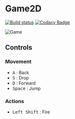 # Game2D

[![Build status](https://ci.appveyor.com/api/projects/status/46c4xb1gc286ib8t/branch/master?svg=true)](https://ci.appveyor.com/project/dougmaitelli/game2d/branch/master)
[![Codacy Badge](https://api.codacy.com/project/badge/Grade/50d11f80955c457da45b0821152cd3a4)](https://www.codacy.com/app/dougmaitelli_2/Game2D?utm_source=github.com&utm_medium=referral&utm_content=dougmaitelli/Game2D&utm_campaign=badger)

![Game](https://github.com/dougmaitelli/Game2D/raw/master/print.PNG)

## Controls

### Movement

* <kbd>A</kbd> : Back
* <kbd>S</kbd> : Drop
* <kbd>D</kbd> : Forward
* <kbd>Space</kbd> : Jump

### Actions

* <kbd>Left Shift</kbd> : Fire
